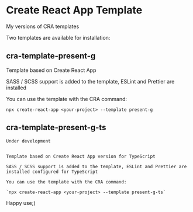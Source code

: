 # Create React App Template
My versions of CRA templates

Two templates are available for installation:

## cra-template-present-g

Template based on Create React App

SASS / SCSS support is added to the template, ESLint and Prettier are installed

You can use the template with the CRA command:

`npx create-react-app <your-project> --template present-g`

## cra-template-present-g-ts

~~~
Under development


Template based on Create React App version for TypeScript

SASS / SCSS support is added to the template, ESLint and Prettier are installed configured for TypeScript

You can use the template with the CRA command:

`npx create-react-app <your-project> --template present-g-ts`
~~~

Happy use;)